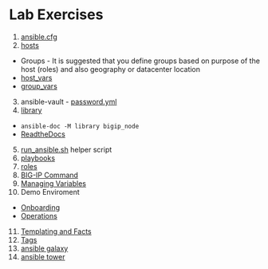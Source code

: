 # Lab Exercises

1. [ansible.cfg](ansible.cfg)
2. [hosts](hosts)
  * Groups - It is suggested that you define groups based on purpose of the host (roles) and also geography or datacenter location
  * [host_vars](host_vars)
  * [group_vars](group_vars)
3. ansible-vault - [password.yml](password.yml)
4. [library](library)
  * ``` ansible-doc -M library bigip_node ```
  * [ReadtheDocs](https://f5-ansible.readthedocs.io/en/devel/modules/list_of_all_modules.html)
5. [run_ansible.sh](run_ansible.sh) helper script
6. [playbooks](playbooks)
7. [roles](roles)
8. [BIG-IP Command](roles/bigip_command)
9. [Managing Variables](roles/variables)
10. Demo Enviroment
  * [Onboarding](roles/onboarding)
  * [Operations](roles/operations)
11. [Templating and Facts](roles/custom_facts)
12. [Tags](roles/tags)
13. [ansible galaxy](https://galaxy.ansible.com/)
14. [ansible tower](https://www.ansible.com/tower)

